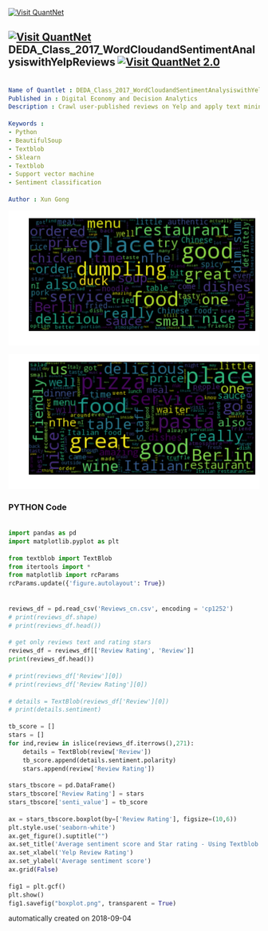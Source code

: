 [<img src="https://github.com/QuantLet/Styleguide-and-FAQ/blob/master/pictures/banner.png" width="888" alt="Visit QuantNet">](http://quantlet.de/)

## [<img src="https://github.com/QuantLet/Styleguide-and-FAQ/blob/master/pictures/qloqo.png" alt="Visit QuantNet">](http://quantlet.de/) **DEDA_Class_2017_WordCloudandSentimentAnalysiswithYelpReviews** [<img src="https://github.com/QuantLet/Styleguide-and-FAQ/blob/master/pictures/QN2.png" width="60" alt="Visit QuantNet 2.0">](http://quantlet.de/)

```yaml

Name of Quantlet : DEDA_Class_2017_WordCloudandSentimentAnalysiswithYelpReviews
Published in : Digital Economy and Decision Analytics
Description : Crawl user-published reviews on Yelp and apply text mining and machine learing techniques using Python. Web Scraping and Word Cloud, Sentiment Analysis using Textblob, Sentiment Classification using SVM

Keywords :
- Python
- BeautifulSoup
- Textblob
- Sklearn
- Textblob
- Support vector machine
- Sentiment classification

Author : Xun Gong
```

![Picture1](wordcloud_cn.png)

![Picture2](wordcloud_ita.png)

### PYTHON Code
```python

import pandas as pd
import matplotlib.pyplot as plt

from textblob import TextBlob
from itertools import *
from matplotlib import rcParams
rcParams.update({'figure.autolayout': True})


reviews_df = pd.read_csv('Reviews_cn.csv', encoding = 'cp1252')
# print(reviews_df.shape)
# print(reviews_df.head())

# get only reviews text and rating stars
reviews_df = reviews_df[['Review Rating', 'Review']]
print(reviews_df.head())

# print(reviews_df['Review'][0])
# print(reviews_df['Review Rating'][0])

# details = TextBlob(reviews_df['Review'][0])
# print(details.sentiment)

tb_score = []
stars = []
for ind,review in islice(reviews_df.iterrows(),271):
    details = TextBlob(review['Review'])
    tb_score.append(details.sentiment.polarity)
    stars.append(review['Review Rating'])

stars_tbscore = pd.DataFrame()
stars_tbscore['Review Rating'] = stars
stars_tbscore['senti_value'] = tb_score

ax = stars_tbscore.boxplot(by=['Review Rating'], figsize=(10,6))
plt.style.use('seaborn-white')
ax.get_figure().suptitle("")
ax.set_title('Average sentiment score and Star rating - Using Textblob.')
ax.set_xlabel('Yelp Review Rating')
ax.set_ylabel('Average sentiment score')
ax.grid(False)

fig1 = plt.gcf()
plt.show()
fig1.savefig("boxplot.png", transparent = True)


```

automatically created on 2018-09-04